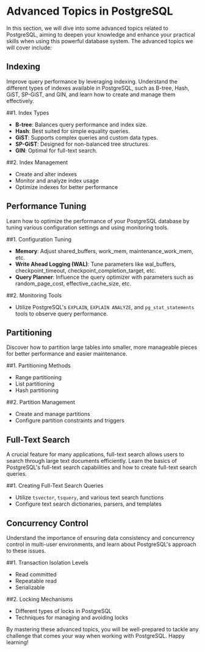 # Advanced Topics in PostgreSQL

In this section, we will dive into some advanced topics related to PostgreSQL, aiming to deepen your knowledge and enhance your practical skills when using this powerful database system. The advanced topics we will cover include:

## Indexing

Improve query performance by leveraging indexing. Understand the different types of indexes available in PostgreSQL, such as B-tree, Hash, GiST, SP-GiST, and GIN, and learn how to create and manage them effectively.

##1. Index Types
- **B-tree**: Balances query performance and index size.
- **Hash**: Best suited for simple equality queries.
- **GiST**: Supports complex queries and custom data types.
- **SP-GiST**: Designed for non-balanced tree structures.
- **GIN**: Optimal for full-text search.

##2. Index Management
- Create and alter indexes
- Monitor and analyze index usage
- Optimize indexes for better performance

## Performance Tuning

Learn how to optimize the performance of your PostgreSQL database by tuning various configuration settings and using monitoring tools.

##1. Configuration Tuning
- **Memory**: Adjust shared_buffers, work_mem, maintenance_work_mem, etc.
- **Write Ahead Logging (WAL)**: Tune parameters like wal_buffers, checkpoint_timeout, checkpoint_completion_target, etc.
- **Query Planner**: Influence the query optimizer with parameters such as random_page_cost, effective_cache_size, etc.

##2. Monitoring Tools
- Utilize PostgreSQL's `EXPLAIN`, `EXPLAIN ANALYZE`, and `pg_stat_statements` tools to observe query performance.

## Partitioning

Discover how to partition large tables into smaller, more manageable pieces for better performance and easier maintenance.

##1. Partitioning Methods
- Range partitioning
- List partitioning
- Hash partitioning

##2. Partition Management
- Create and manage partitions
- Configure partition constraints and triggers

## Full-Text Search

A crucial feature for many applications, full-text search allows users to search through large text documents efficiently. Learn the basics of PostgreSQL's full-text search capabilities and how to create full-text search queries.

##1. Creating Full-Text Search Queries
- Utilize `tsvector`, `tsquery`, and various text search functions
- Configure text search dictionaries, parsers, and templates

## Concurrency Control

Understand the importance of ensuring data consistency and concurrency control in multi-user environments, and learn about PostgreSQL's approach to these issues.

##1. Transaction Isolation Levels
- Read committed
- Repeatable read
- Serializable

##2. Locking Mechanisms
- Different types of locks in PostgreSQL
- Techniques for managing and avoiding locks

By mastering these advanced topics, you will be well-prepared to tackle any challenge that comes your way when working with PostgreSQL. Happy learning!
